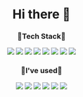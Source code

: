 <div align = "center"><h1> Hi there 👋</h1></div>

<!--
**ChoiGyeongJu/ChoiGyeongJu** is a ✨ _special_ ✨ repository because its `README.md` (this file) appears on your GitHub profile.

Here are some ideas to get you started:

- 🔭 I’m currently working on ...
- 🌱 I’m currently learning ...
- 👯 I’m looking to collaborate on ...
- 🤔 I’m looking for help with ...
- 💬 Ask me about ...
- 📫 How to reach me: ...
- 😄 Pronouns: ...
- ⚡ Fun fact: ...
-->


<h3 align="center">🌱Tech Stack🌱</h3>

<p align="center">
  <img src="https://img.shields.io/badge/HTML5-fff7d2?style=flat-square&logo=html5&logoColor=black"/>
  <img src="https://img.shields.io/badge/css3-fff7d2?style=flat-square&logo=css3&logoColor=black"/>
  <img src="https://img.shields.io/badge/mysql-fff7d2?style=flat-square&logo=mysql&logoColor=black"/>
   <img src="https://img.shields.io/badge/c-fff7d2?style=flat-square&logo=c&logoColor=black"/>
  <img src="https://img.shields.io/badge/python-fff7d2?style=flat-square&logo=python"/>
<img src="https://img.shields.io/badge/django-fff7d2?style=flat-square&logo=django&logoColor=black"/>
<img src="https://img.shields.io/badge/react-fff7d2?style=flat-square&logo=react&logoColor=black"/>
 <img src="https://img.shields.io/badge/JavaScript-fff7d2?style=flat-square&logo=javascript&logoColor=black"/>
</p>


<h3 align="center">🔭I've used🔭</h3>
<p align="center">
  <img src="https://img.shields.io/badge/slack-fff7d2?style=flat-square&logo=slack&logoColor=black"/>
  <img src="https://img.shields.io/badge/notion-fff7d2?style=flat-square&logo=notion&logoColor=black"/>
  <img src="https://img.shields.io/badge/git-fff7d2?style=flat-square&logo=git&logoColor=black"/>
  <img src="https://img.shields.io/badge/github-fff7d2?style=flat-square&logo=github&logoColor=black"/>
  <img src="https://img.shields.io/badge/postman-fff7d2?style=flat-square&logo=postman&logoColor=black"/>
  <img src="https://img.shields.io/badge/Amazon S3-fff7d2?style=flat-square&logo=Amazon S3&logoColor=black"/>
</p>

